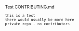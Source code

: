 Test CONTRIBUTING.md

    this is a test
    there would usually be more here
    private repo - no contributors

